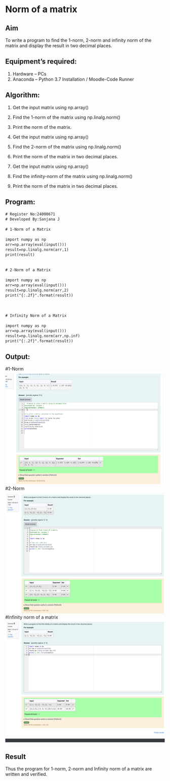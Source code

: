 # Norm of a matrix
## Aim
To write a program to find the 1-norm, 2-norm and infinity norm of the matrix and display the result in two decimal places.
## Equipment’s required:
1.	Hardware – PCs
2.	Anaconda – Python 3.7 Installation / Moodle-Code Runner
## Algorithm:
1. Get the input matrix using np.array()   
2. Find the 1-norm of the matrix using np.linalg.norm()
3. Print the norm of the matrix.

1. Get the input matrix using np.array()   
2. Find the 2-norm of the matrix using np.linalg.norm()
3. Print the norm of the matrix in two decimal places.

1. Get the input matrix using np.array()   
2. Find the infinity-norm of the matrix using np.linalg.norm()
3. Print the norm of the matrix in two decimal places.


## Program:
~~~
# Register No:24000671
# Developed By:Sanjana J

# 1-Norm of a Matrix

import numpy as np
arr=np.array(eval(input()))
result=np.linalg.norm(arr,1)
print(result)


# 2-Norm of a Matrix

import numpy as np
arr=np.array(eval(input()))
result=np.linalg.norm(arr,2)
print("{:.2f}".format(result))



# Infinity Norm of a Matrix

import numpy as np
arr=np.array(eval(input()))
result=np.linalg.norm(arr,np.inf)
print("{:.2f}".format(result))

~~~

## Output:
#1-Norm
![OUTPUT](<Screenshot from 2024-12-26 13-38-24.png>)
#2-Norm 
![OUTPUT](<Screenshot from 2024-12-26 13-54-55.png>)
#Infinity norm of a matrix
![Alt text](<Screenshot from 2024-12-26 13-57-43.png>)
## Result
Thus the program for 1-norm, 2-norm and Infinity norm of a matrix are written and verified.
